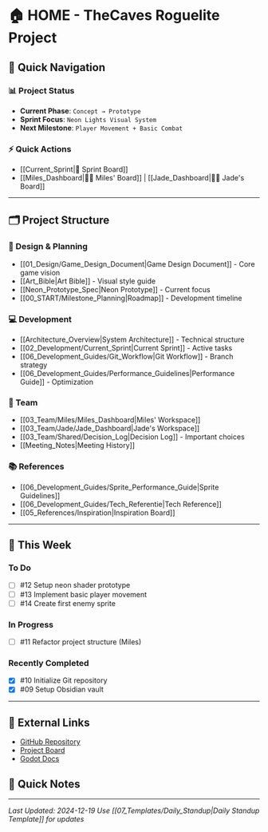 # 🏠 HOME - TheCaves Roguelite Project

## 🚀 Quick Navigation

### 📊 Project Status
- **Current Phase**: `Concept → Prototype`
- **Sprint Focus**: `Neon Lights Visual System`
- **Next Milestone**: `Player Movement + Basic Combat`

### ⚡ Quick Actions
- [[Current_Sprint|🏃 Sprint Board]]
- [[Miles_Dashboard|👨‍💻 Miles' Board]] | [[Jade_Dashboard|👩‍🎨 Jade's Board]]

---

## 🗂️ Project Structure

### 📐 Design & Planning
- [[01_Design/Game_Design_Document|Game Design Document]] - Core game vision
- [[Art_Bible|Art Bible]] - Visual style guide
- [[Neon_Prototype_Spec|Neon Prototype]] - Current focus
- [[00_START/Milestone_Planning|Roadmap]] - Development timeline

### 💻 Development
- [[Architecture_Overview|System Architecture]] - Technical structure
- [[02_Development/Current_Sprint|Current Sprint]] - Active tasks
- [[06_Development_Guides/Git_Workflow|Git Workflow]] - Branch strategy
- [[06_Development_Guides/Performance_Guidelines|Performance Guide]] - Optimization

### 👥 Team
- [[03_Team/Miles/Miles_Dashboard|Miles' Workspace]]
- [[03_Team/Jade/Jade_Dashboard|Jade's Workspace]]
- [[03_Team/Shared/Decision_Log|Decision Log]] - Important choices
- [[Meeting_Notes|Meeting History]]

### 📚 References
- [[06_Development_Guides/Sprite_Performance_Guide|Sprite Guidelines]]
- [[06_Development_Guides/Tech_Referentie|Tech Reference]]
- [[05_References/Inspiration|Inspiration Board]]

---

## 📅 This Week

### To Do
- [ ] #12 Setup neon shader prototype
- [ ] #13 Implement basic player movement
- [ ] #14 Create first enemy sprite

### In Progress
- [ ] #11 Refactor project structure (Miles)

### Recently Completed
- [x] #10 Initialize Git repository
- [x] #09 Setup Obsidian vault

---

## 🔗 External Links
- [GitHub Repository](https://github.com/AirMile/TheCaves)
- [Project Board](https://github.com/AirMile/TheCaves/projects/1)
- [Godot Docs](https://docs.godotengine.org/en/stable/)

## 📝 Quick Notes
<!-- Gebruik deze sectie voor snelle notities tijdens meetings -->


---

*Last Updated: 2024-12-19*
*Use [[07_Templates/Daily_Standup|Daily Standup Template]] for updates*